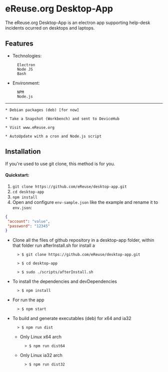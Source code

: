 # eReuse.org Desktop-App

The eReuse.org Desktop-App is an electron app supporting help-desk incidents ocurred on desktops and laptops.


## Features


+ Technologies:

        Electron
        Node JS
        Bash

+ Environment:

        NPM
        Node.js

-----------------------------------------------------

    * Debian packages (deb) [for now]

    * Take a Snapshot (Workbench) and sent to DeviceHub

    * Visit www.eReuse.org

    * AutoUpdate with a cron and Node.js script


## Installation

If you're used to use git clone,
this method is for you.

#### Quickstart:

1. `git clone https://github.com/eReuse/desktop-app.git`
2. `cd desktop-app`
3. `npm install`
4. Open and configure `env-sample.json` like the example and rename it to `env.json`:

```json
{
 "account": "value",
 "password": "12345"
}
```


+ Clone all the files of github repository in a desktop-app folder,
  within that folder run afterInstall.sh for install a

        > $ git clone https://github.com/eReuse/desktop-app.git

        > $ cd desktop-app

        > $ sudo ./scripts/afterInstall.sh

* To install the dependencies and devDependencies

        > $ npm install

* For run the app

        > $ npm start

* To build and generate executables (deb) for x64 and ia32

        > $ npm run dist

    - Only Linux x64 arch

            > $ npm run dist64

    - Only Linux ia32 arch

            > $ npm run dist32

###